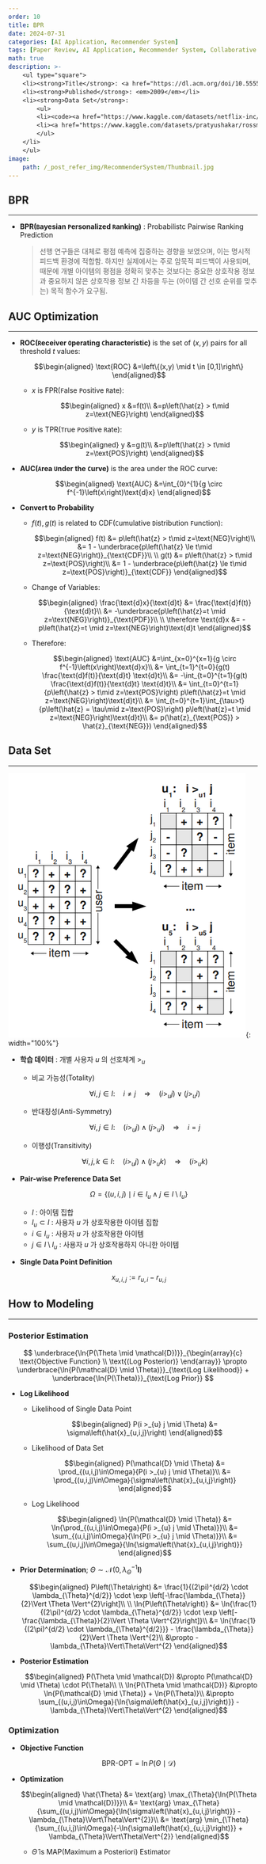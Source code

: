 ```yaml
---
order: 10
title: BPR
date: 2024-07-31
categories: [AI Application, Recommender System]
tags: [Paper Review, AI Application, Recommender System, Collaborative Filtering, Objective Function, Implicit Feedback, OCCF, Pairewise Appoach, Ranking Prediction, Bayesian]
math: true
description: >-
    <ul type="square">
    <li><strong>Title</strong>: <a href="https://dl.acm.org/doi/10.5555/1795114.1795167"><code>BPR: Bayesian Personalized Ranking from Implicit Feedback</code></a></li>
    <li><strong>Published</strong>: <em>2009</em></li>
    <li><strong>Data Set</strong>:
        <ul>
        <li><code><a href="https://www.kaggle.com/datasets/netflix-inc/netflix-prize-data">Netflix Prize</a></code></li>
        <li><a href="https://www.kaggle.com/datasets/pratyushakar/rossmann-store-sales"><code>Rossmann Store Sales</code></a></li>
        </ul>
    </li>
    </ul>
image:
    path: /_post_refer_img/RecommenderSystem/Thumbnail.jpg
---
```


## BPR
-----

- **BPR(`B`ayesian `P`ersonalized `R`anking)** : Probabilistc Pairwise Ranking Prediction

    > 선행 연구들은 대체로 평점 예측에 집중하는 경향을 보였으며, 이는 명시적 피드백 환경에 적합함. 하지만 실제에서는 주로 암묵적 피드백이 사용되며, 때문에 개별 아이템의 평점을 정확히 맞추는 것보다는 중요한 상호작용 정보과 중요하지 않은 상호작용 정보 간 차등을 두는 (아이템 간 선호 순위를 맞추는) 목적 함수가 요구됨.

## AUC Optimization
-----

- **ROC(`R`eceiver `O`perating `C`haracteristic)** is the set of $(x, y)$ pairs for all threshold $t$ values: 

    $$\begin{aligned}
    \text{ROC}
    &=\left\{(x,y) \mid t \in [0,1]\right\}
    \end{aligned}$$

    - $x$ is FPR(`F`alse `P`ositive `R`ate):

        $$\begin{aligned}
        x
        &=f(t)\\
        &=p\left(\hat{z} > t\mid z=\text{NEG}\right)
        \end{aligned}$$

    - $y$ is TPR(`T`rue `P`ositive `R`ate):

        $$\begin{aligned}
        y
        &=g(t)\\
        &=p\left(\hat{z} > t\mid z=\text{POS}\right)
        \end{aligned}$$

- **AUC(`A`rea `U`nder the `C`urve)** is the area under the ROC curve:

    $$\begin{aligned}
    \text{AUC}
    &=\int_{0}^{1}{g \circ f^{-1}\left(x\right)\text{d}x}
    \end{aligned}$$

- **Convert to Probability**

    - $f(t), g(t)$ is related to CDF(`C`umulative `D`istribution `F`unction):

        $$\begin{aligned}
        f(t)
        &= p\left(\hat{z} > t\mid z=\text{NEG}\right)\\
        &= 1 - \underbrace{p\left(\hat{z} \le t\mid z=\text{NEG}\right)}_{\text{CDF}}\\
        \\
        g(t)
        &= p\left(\hat{z} > t\mid z=\text{POS}\right)\\
        &= 1 - \underbrace{p\left(\hat{z} \le t\mid z=\text{POS}\right)}_{\text{CDF}}
        \end{aligned}$$

    - Change of Variables:

        $$\begin{aligned}
        \frac{\text{d}x}{\text{d}t}
        &= \frac{\text{d}f(t)}{\text{d}t}\\
        &= -\underbrace{p\left(\hat{z}=t \mid z=\text{NEG}\right)}_{\text{PDF}}\\
        \\
        \therefore \text{d}x
        &= -p\left(\hat{z}=t \mid z=\text{NEG}\right)\text{d}t
        \end{aligned}$$

    - Therefore:

        $$\begin{aligned}
        \text{AUC}
        &=\int_{x=0}^{x=1}{g \circ f^{-1}\left(x\right)\text{d}x}\\
        &= \int_{t=1}^{t=0}{g(t) \frac{\text{d}f(t)}{\text{d}t} \text{d}t}\\
        &= -\int_{t=0}^{t=1}{g(t) \frac{\text{d}f(t)}{\text{d}t} \text{d}t}\\
        &= \int_{t=0}^{t=1}{p\left(\hat{z} > t\mid z=\text{POS}\right) p\left(\hat{z}=t \mid z=\text{NEG}\right)\text{d}t}\\
        &= \int_{t=0}^{t=1}\int_{\tau>t}{p\left(\hat{z} = \tau\mid z=\text{POS}\right) p\left(\hat{z}=t \mid z=\text{NEG}\right)\text{d}t}\\
        &= p(\hat{z}_{\text{POS}} > \hat{z}_{\text{NEG}})
        \end{aligned}$$

## Data Set
-----

![01](/_post_refer_img/RecommenderSystem/10-01.png){: width="100%"}

- **학습 데이터** : 개별 사용자 $u$ 의 선호체계 $>_{u}$
    - 비교 가능성(Totality)

        $$
        \forall i,j \in I:\quad i \ne j \quad \Rightarrow \quad \left(i >_{u} j\right) \vee \left(j >_{u} i\right)
        $$

    - 반대칭성(Anti-Symmetry)

        $$
        \forall i,j \in I:\quad \left(i >_{u} j\right) \wedge \left(j >_{u} i\right) \quad \Rightarrow \quad i = j
        $$

    - 이행성(Transitivity)

        $$
        \forall i,j,k \in I:\quad \left(i >_{u} j\right) \wedge \left(j >_{u} k\right) \quad \Rightarrow \quad \left(i >_{u} k\right)
        $$

- **Pair-wise Preference Data Set**

    $$
    \Omega
    = \Big\{(u,i,j) \mid i \in I_{u} \wedge j \in I \setminus I_{u}\Big\}
    $$

    - $I$ : 아이템 집합
    - $I_{u} \subset I$ : 사용자 $u$ 가 상호작용한 아이템 집합
    - $i \in I_{u}$ : 사용자 $u$ 가 상호작용한 아이템
    - $j \in I \setminus I_{u}$ : 사용자 $u$ 가 상호작용하지 아니한 아이템

- **Single Data Point Definition**

    $$
    x_{u,i,j}:=r_{u,i} - r_{u,j}
    $$

## How to Modeling
-----

### Posterior Estimation

$$
\underbrace{\ln{P(\Theta \mid \mathcal{D})}}_{\begin{array}{c} \text{Objective Function} \\ \text{(Log Posterior)} \end{array}} \propto \underbrace{\ln{P(\mathcal{D} \mid \Theta)}}_{\text{Log Likelihood}} + \underbrace{\ln{P(\Theta)}}_{\text{Log Prior}}
$$

- **Log Likelihood**

    - Likelihood of Single Data Point

        $$\begin{aligned}
        P(i >_{u} j \mid \Theta)
        &= \sigma\left(\hat{x}_{u,i,j}\right)
        \end{aligned}$$

    - Likelihood of Data Set

        $$\begin{aligned}
        P(\mathcal{D} \mid \Theta)
        &= \prod_{(u,i,j)\in\Omega}{P(i >_{u} j \mid \Theta)}\\
        &= \prod_{(u,i,j)\in\Omega}{\sigma\left(\hat{x}_{u,i,j}\right)}
        \end{aligned}$$

    - Log Likelihood

        $$\begin{aligned}
        \ln{P(\mathcal{D} \mid \Theta)}
        &= \ln{\prod_{(u,i,j)\in\Omega}{P(i >_{u} j \mid \Theta)}}\\
        &= \sum_{(u,i,j)\in\Omega}{\ln{P(i >_{u} j \mid \Theta)}}\\
        &= \sum_{(u,i,j)\in\Omega}{\ln{\sigma\left(\hat{x}_{u,i,j}\right)}}
        \end{aligned}$$

- **Prior Determination**; $\Theta \sim \mathcal{N}\left(0, \lambda_{\Theta}^{-1}\mathbf{I}\right)$

    $$\begin{aligned}
    P\left(\Theta\right)
    &= \frac{1}{(2\pi)^{d/2} \cdot \lambda_{\Theta}^{d/2}} \cdot \exp \left[-\frac{\lambda_{\Theta}}{2}\Vert \Theta \Vert^{2}\right]\\
    \\
    \ln{P\left(\Theta\right)}
    &= \ln{\frac{1}{(2\pi)^{d/2} \cdot \lambda_{\Theta}^{d/2}} \cdot \exp \left[-\frac{\lambda_{\Theta}}{2}\Vert \Theta \Vert^{2}\right]}\\
    &= \ln{\frac{1}{(2\pi)^{d/2} \cdot \lambda_{\Theta}^{d/2}}} - \frac{\lambda_{\Theta}}{2}\Vert \Theta \Vert^{2}\\
    &\propto -\lambda_{\Theta}\Vert\Theta\Vert^{2}
    \end{aligned}$$

- **Posterior Estimation**

    $$\begin{aligned}
    P(\Theta \mid \mathcal{D})
    &\propto P(\mathcal{D} \mid \Theta) \cdot P(\Theta)\\
    \\
    \ln{P(\Theta \mid \mathcal{D})}
    &\propto \ln{P(\mathcal{D} \mid \Theta)} + \ln{P(\Theta)}\\
    &\propto \sum_{(u,i,j)\in\Omega}{\ln{\sigma\left(\hat{x}_{u,i,j}\right)}} -\lambda_{\Theta}\Vert\Theta\Vert^{2}
    \end{aligned}$$

### Optimization

- **Objective Function**

    $$
    \text{BPR-OPT} = \ln{P(\Theta \mid \mathcal{D})}
    $$

- **Optimization**

    $$\begin{aligned}
    \hat{\Theta}
    &= \text{arg} \max_{\Theta}{\ln{P(\Theta \mid \mathcal{D})}}\\
    &= \text{arg} \max_{\Theta}{\sum_{(u,i,j)\in\Omega}{\ln{\sigma\left(\hat{x}_{u,i,j}\right)}} - \lambda_{\Theta}\Vert\Theta\Vert^{2}}\\
    &= \text{arg} \min_{\Theta}{\sum_{(u,i,j)\in\Omega}{-\ln{\sigma\left(\hat{x}_{u,i,j}\right)}} + \lambda_{\Theta}\Vert\Theta\Vert^{2}}
    \end{aligned}$$

    - $\hat{\Theta}$ is MAP(Maximum a Posteriori) Estimator